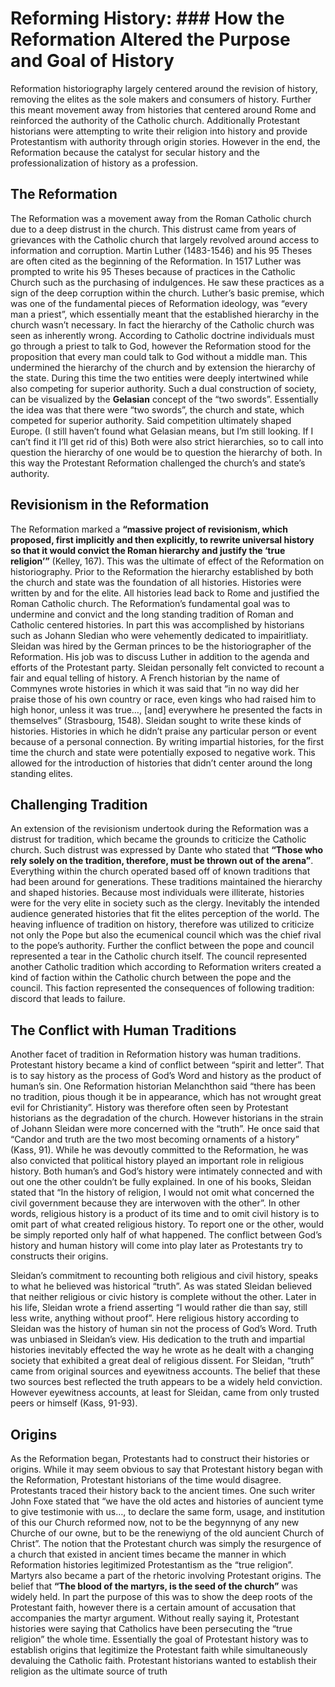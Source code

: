 # Reforming History: ### How the Reformation Altered the Purpose and Goal of History 

Reformation historiography largely centered around the revision of history, removing the elites as the sole makers and consumers of history.  Further this meant movement away from histories that centered around Rome and reinforced the authority of the Catholic church.  Additionally Protestant historians were attempting to write their religion into history and provide Protestantism with authority through origin stories.  However in the end, the Reformation because the catalyst for secular history and the professionalization of history as a profession.    

## The Reformation

The Reformation was a movement away from the Roman Catholic church due to a deep distrust in the church. This distrust came from years of grievances with the Catholic church that largely revolved around access to information and corruption. Martin Luther (1483-1546) and his 95 Theses are often cited as the beginning of the Reformation. In 1517 Luther was prompted to write his 95 Theses because of practices in the Catholic Church such as the purchasing of indulgences.  He saw these practices as a sign of the deep corruption within the church.   Luther’s basic premise, which was one of the fundamental pieces of Reformation ideology, was “every man a priest”, which essentially meant that the established hierarchy in the church wasn’t necessary. In fact the hierarchy of the Catholic church was seen as inherently wrong.  According to Catholic doctrine individuals must go through a priest to talk to God, however the Reformation stood for the proposition that every man could talk to God without a middle man. This undermined the hierarchy of the church and by extension the hierarchy of the state.  During this time the two entities were deeply intertwined while also competing for superior authority.    Such a dual construction of society, can be visualized by the **Gelasian** concept of the “two swords”. Essentially the idea was that there were “two swords”, the church and state, which competed for superior authority. Said competition ultimately shaped Europe. (I still haven’t found what Gelasian means, but I’m still looking. If I can’t find it I’ll get rid of this) Both were also strict hierarchies, so to call into question the hierarchy of one would be to question the hierarchy of both. In this way the Protestant Reformation challenged the church’s and state’s authority.

## Revisionism in the Reformation

The Reformation marked a **“massive project of revisionism, which proposed, first implicitly and then explicitly, to rewrite universal history so that it would convict the Roman hierarchy and justify the ‘true religion’”** (Kelley, 167). This was the ultimate of effect of the Reformation on historiography. Prior to the Reformation the hierarchy established by both the church and state was the foundation of all histories. Histories were written by and for the elite. All histories lead back to Rome and justified the Roman Catholic church. The Reformation’s fundamental goal was to undermine and convict and the long standing tradition of Roman and Catholic centered histories.  In part this was accomplished by historians such as Johann Sledian who were vehemently dedicated to impairitliaty. Sleidan was hired by the German princes to be the historiographer of the Reformation. His job was to discuss Luther in addition to the agenda and efforts of the Protestant party.  Sleidan personally felt convicted to recount a fair and equal telling of history.  A French historian by the name of Commynes wrote histories in which it was said that “in no way did her praise those of his own country or race, even kings who had raised him to high honor, unless it was true…, [and] everywhere he presented the facts in themselves” (Strasbourg, 1548). Sleidan sought to write these kinds of histories. Histories in which he didn’t praise any particular person or event because of a personal connection.  By writing impartial histories, for the first time the church and state were potentially exposed to negative work.  This allowed for the introduction of histories that didn’t center around the long standing elites. 

## Challenging Tradition 

An extension of the revisionism undertook during the Reformation was a distrust for tradition, which became the grounds to criticize the Catholic church. Such distrust was expressed by Dante who stated that **“Those who rely solely on the tradition, therefore, must be thrown out of the arena”**. Everything within the church operated based off of known traditions that had been around for generations. These traditions maintained the hierarchy and shaped histories. Because most individuals were illiterate, histories were for the very elite in society such as the clergy. Inevitably the intended audience generated histories that fit the elites perception of the world. The heaving influence of tradition on history, therefore was utilized to criticize not only the Pope but also the ecumenical council which was the chief rival to the pope’s authority. Further the conflict between the pope and council represented a tear in the Catholic church itself. The council represented another Catholic tradition which according to Reformation writers created a kind of faction within the Catholic church between the pope and the council. This faction represented the consequences of following tradition: discord that leads to failure.

## The Conflict with Human Traditions 

Another facet of tradition in Reformation history was human traditions. Protestant history became a kind of conflict between “spirit and letter”. That is to say history as the process of God’s Word and history as the product of human’s sin. One Reformation historian Melanchthon said “there has been no tradition, pious though it be in appearance, which has not wrought great evil for Christianity”. History was therefore often seen by Protestant historians as the degradation of the church. However historians in the strain of Johann Sleidan were more concerned with  the “truth”.  He once said that “Candor and truth are the two most becoming ornaments of a history” (Kass, 91).  While he was devoutly committed to the Reformation, he was also convicted that political history played an important role in religious history.  Both human’s and God’s history were intimately connected and with out one the other couldn’t be fully explained. In one of his books, Sleidan stated that “In the history of religion, I would not omit what concerned the civil government because they are interwoven with the other”. In other words, religious history is a product of its time and to omit civil history is to omit part of what created religious history. To report one or the other, would be simply reported only half of what happened.  The conflict between God’s history and human history will come into play later as Protestants try to constructs their origins.

Sleidan’s commitment to recounting both religious and civil history, speaks to what he believed was historical “truth”.  As was stated Sleidan believed that neither religious or civic history is complete without the other.  Later in his life, Sleidan wrote a friend asserting “I would rather die than say, still less write, anything without proof”.  Here religious history according to Sleidan was the history of human sin not the process of God’s Word. Truth was unbiased in Sleidan’s view. His dedication to the truth and impartial histories inevitably effected the way he wrote as he dealt with a changing society that exhibited a great deal of religious dissent.  For Sleidan, “truth” came from original sources and eyewitness accounts.  The belief that these two sources best reflected the truth appears to be a widely held conviction.  However eyewitness accounts, at least for Sleidan, came from only trusted peers or himself (Kass, 91-93).    

## Origins

As the Reformation began, Protestants had to construct their histories or origins. While it may seem obvious to say that Protestant history began with the Reformation, Protestant historians of the time would disagree. Protestants traced their history back to the ancient times. One such writer John Foxe stated that “we have the old actes and histories of auncient tyme to give testimonie with us…, to declare the same form, usage, and institution of this our Church reformed now, not to be the begynnyng of any new Churche of our owne, but to be the renewiyng of the old auncient Church of Christ”. The notion that the Protestant church was simply the resurgence of a church that existed in ancient times became the manner in which Reformation histories legitimized Protestantism as the “true religion”. Martyrs also became a part of the rhetoric involving Protestant origins. The belief that **“The blood of the martyrs, is the seed of the church”** was widely held. In part the purpose of this was to show the deep roots of the Protestant faith, however there is a certain amount of accusation that accompanies the martyr argument. Without really saying it, Protestant histories were saying that Catholics have been persecuting the “true religion” the whole time. Essentially the goal of Protestant history was to establish origins that legitimize the Protestant faith while simultaneously devaluing the Catholic faith. Protestant historians wanted to establish their religion as the ultimate source of truth
